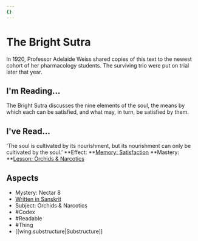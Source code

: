```yaml
---
{}
---
```

# The Bright Sutra
In 1920, Professor Adelaide Weiss shared copies of this text to the newest cohort of her pharmacology students. The surviving trio were put on trial later that year.
## I'm Reading...
The Bright Sutra discusses the nine elements of the soul, the means by which each can be satisfied, and what may, in turn, be satisfied by them.
## I've Read...
‘The soul is cultivated by its nourishment, but its nourishment can only be cultivated by the soul.’
**Effect: **[Memory: Satisfaction](https://uadaf.theevilroot.xyz/rowenarium/element/mem.satisfaction)
**Mastery: **[Lesson: Orchids & Narcotics](https://uadaf.theevilroot.xyz/rowenarium/element/x.orchids.narcotics)
## Aspects
- Mystery: Nectar 8
- [Written in Sanskrit](https://uadaf.theevilroot.xyz/rowenarium/element/w.sanskrit)
- Subject: Orchids & Narcotics
- #Codex
- #Readable
- #Thing
- [[wing.substructure|Substructure]]